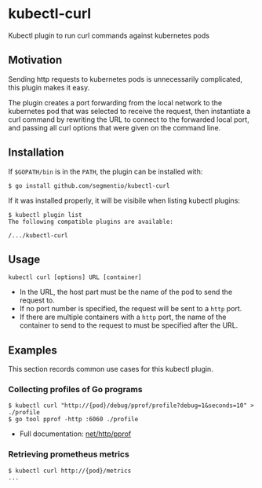 # kubectl-curl

Kubectl plugin to run curl commands against kubernetes pods

## Motivation

Sending http requests to kubernetes pods is unnecessarily complicated, this
plugin makes it easy.

The plugin creates a port forwarding from the local network to the kubernetes
pod that was selected to receive the request, then instantiate a curl command
by rewriting the URL to connect to the forwarded local port, and passing all
curl options that were given on the command line.

## Installation

If `$GOPATH/bin` is in the `PATH`, the plugin can be installed with:
```
$ go install github.com/segmentio/kubectl-curl
```

If it was installed properly, it will be visibile when listing kubectl plugins:
```
$ kubectl plugin list
The following compatible plugins are available:

/.../kubectl-curl
```

## Usage

```
kubectl curl [options] URL [container]
```

* In the URL, the host part must be the name of the pod to send the request to.
* If no port number is specified, the request will be sent to a `http` port.
* If there are multiple containers with a `http` port, the name of the container
  to send to the request to must be specified after the URL.

## Examples

This section records common use cases for this kubectl plugin.

### Collecting profiles of Go programs

```
$ kubectl curl "http://{pod}/debug/pprof/profile?debug=1&seconds=10" > ./profile
$ go tool pprof -http :6060 ./profile
```

* Full documentation: [net/http/pprof](https://pkg.go.dev/net/http/pprof)

### Retrieving prometheus metrics

```
$ kubectl curl http://{pod}/metrics
...
```
